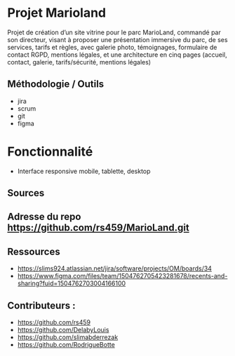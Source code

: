 # Projet Marioland
Projet de création d’un site vitrine pour le parc MarioLand, commandé par son directeur, visant à proposer une présentation immersive du parc, de ses services, tarifs et règles, avec galerie photo, témoignages, formulaire de contact RGPD, mentions légales, et une architecture en cinq pages (accueil, contact, galerie, tarifs/sécurité, mentions légales)





## Méthodologie / Outils
- jira
- scrum
- git
- figma 

 # Fonctionnalité
 -    Interface responsive mobile, tablette, desktop





## Sources
## Adresse du repo https://github.com/rs459/MarioLand.git


## Ressources
- https://slims924.atlassian.net/jira/software/projects/OM/boards/34
- https://www.figma.com/files/team/1504762705423281678/recents-and-sharing?fuid=1504762703004166100

   





## Contributeurs :

- <https://github.com/rs459>
- <https://github.com/DelabyLouis>
- <https://github.com/slimabderrezak>
- <https://github.com/RodrigueBotte>
